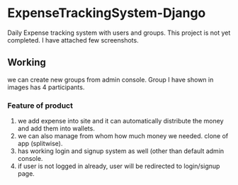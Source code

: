 # ExpenseTrackingSystem-Django
Daily Expense tracking system with users and groups. 
This project is not yet completed.
I have attached few screenshots. 

## Working
we can create new groups from admin console. 
Group I have shown in images has 4 participants. 

### Feature of product
1. we add expense into site and it can automatically distribute the money and add them into wallets. 
2. we can also manage from whom how much money we needed. clone of app (splitwise).
3. has working login and signup system as well (other than default admin console.
4. if user is not logged in already, user will be redirected to login/signup page. 
